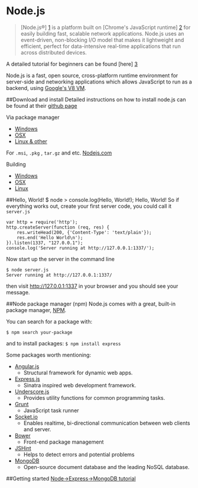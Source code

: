 Node.js
==================
>[Node.js®] [1] is a platform built on [Chrome's JavaScript runtime] [2] for easily building fast, scalable network applications. Node.js uses an event-driven, non-blocking I/O model that makes it lightweight and efficient, perfect for data-intensive real-time applications that run across distributed devices.

A detailed tutorial for beginners can be found [here] [3]

Node.js is a fast, open source, cross-platform runtime environment for server-side and networking applications which allows JavaScript to run as a backend, using [Google's V8 VM][2].

##Download and install
Detailed instructions on how to install node.js can be found at their [github page](https://github.com/joyent/node/wiki/Installation)

Via package manager
+ [Windows](https://github.com/joyent/node/wiki/Installing-Node.js-via-package-manager#windows)
+ [OSX](https://github.com/joyent/node/wiki/Installing-Node.js-via-package-manager#osx)
+ [Linux & other](https://github.com/joyent/node/wiki/Installing-Node.js-via-package-manager#debian-and-ubuntu-based-linux-distributions)

For `.msi`, `.pkg` , `tar.gz` and etc. [Nodejs.com](http://nodejs.org/download/)

Building
+ [Windows](https://github.com/joyent/node/wiki/Installation#building-on-windows)
+ [OSX](https://github.com/joyent/node/wiki/Installation#building-on-mac)
+ [Linux](https://github.com/joyent/node/wiki/Installation#building-on-linux)

##Hello, World!
    $ node
    > console.log(Hello, World!);
    Hello, World!
   So if everything works out, create your first server code, you could call it `server.js`
   
    var http = require('http');
    http.createServer(function (req, res) {
	    res.writeHead(200, {'Content-Type': 'text/plain'});
	    res.end('Hello World\n');
	}).listen(1337, "127.0.0.1");
	console.log('Server running at http://127.0.0.1:1337/');
Now start up the server in the command line

    $ node server.js
    Server running at http://127.0.0.1:1337/
    
then visit http://127.0.0.1:1337 in your browser and you should see your message.
   


##Node package manager  (npm)
Node.js comes with a great, built-in package manager, [NPM](https://www.npmjs.org/).

You can search for a package with:

`$ npm search your-package`

and to install packages:
`$ npm install express`

Some packages worth mentioning:
+ [Angular.js](https://angularjs.org/)
    + Structural framework for dynamic web apps.
+ [Express.js](http://expressjs.com/)
    + Sinatra inspired web development framework.
+ [Underscore.js](http://underscorejs.org/)
    + Provides utility functions for common programming tasks.
+ [Grunt](http://gruntjs.com/)
    + JavaScript task runner
+ [Socket.io](http://socket.io/)
   + Enables realtime, bi-directional communication between web clients and server.
+ [Bower](http://bower.io)
    +  Front-end package management
+ [JSHint](https://github.com/jshint/jshint)
    +  Helps to detect errors and potential problems
+ [MongoDB](http://docs.mongodb.org/ecosystem/drivers/node-js/)
    + Open-source document database and the leading NoSQL database.

##Getting started
[Node->Express->MongoDB tutorial](http://cwbuecheler.com/web/tutorials/2013/node-express-mongo/)



[1]: http://nodejs.org/       "Node.js®"
[2]: https://code.google.com/p/v8/ "Chrome's JavaScript runtime"
[3]: http://www.nodebeginner.org/ "NodeBeginner"
[4]: https://github.com/joyent/node "Node GitHub"
